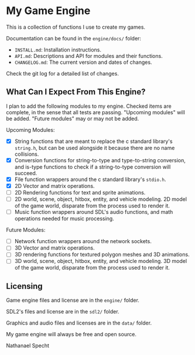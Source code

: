 # My Game Engine

This is a collection of functions I use to create my games.

Documentation can be found in the `engine/docs/` folder:
- `INSTALL.md`: Installation instructions.
- `API.md`: Descriptions and API for modules and their functions.
- `CHANGELOG.md`: The current version and dates of changes.

Check the git log for a detailed list of changes.

## What Can I Expect From This Engine?

I plan to add the following modules to my engine.
Checked items are complete, in the sense that all tests are passing.
"Upcoming modules" will be added. "Future modules" may or may not be added.

Upcoming Modules:
- [x] String functions that are meant to replace the c standard library's 
`string.h`, but can be used alongside it because there are no name collisions.
- [x] Conversion functions for string-to-type and type-to-string conversion, 
and is-type functions to check if a string-to-type conversion will succeed.
- [x] File function wrappers around the c standard library's `stdio.h`.
- [x] 2D Vector and matrix operations.
- [ ] 2D Rendering functions for text and sprite animations.
- [ ] 2D world, scene, object, hitbox, entity, and vehicle modeling. 2D model 
of the game world, disparate from the process used to render it.
- [ ] Music function wrappers around SDL's audio functions, and math operations 
needed for music processing.

Future Modules:
- [ ] Network function wrappers around the network sockets.
- [ ] 3D Vector and matrix operations.
- [ ] 3D rendering functions for textured polygon meshes and 3D animations.
- [ ] 3D world, scene, object, hitbox, entity, and vehicle modeling. 3D model 
of the game world, disparate from the process used to render it.

## Licensing

Game engine files and license are in the `engine/` folder.

SDL2's files and license are in the `sdl2/` folder.

Graphics and audio files and licenses are in the `data/` folder.

My game engine will always be free and open source.

Nathanael Specht


